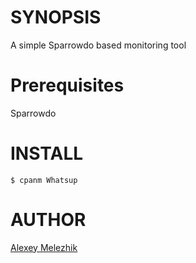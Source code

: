 # SYNOPSIS

A simple Sparrowdo based monitoring tool

# Prerequisites

Sparrowdo


# INSTALL

    $ cpanm Whatsup

# AUTHOR

[Alexey Melezhik](mailto:melezhik@gmail.com)


